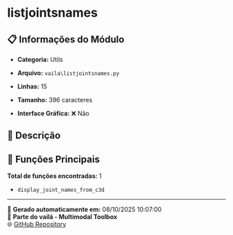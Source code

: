# listjointsnames

## 📋 Informações do Módulo

- **Categoria:** Utils
- **Arquivo:** `vaila\listjointsnames.py`
- **Linhas:** 15
- **Tamanho:** 396 caracteres


- **Interface Gráfica:** ❌ Não

## 📖 Descrição



## 🔧 Funções Principais

**Total de funções encontradas:** 1

- `display_joint_names_from_c3d`




---

📅 **Gerado automaticamente em:** 08/10/2025 10:07:00  
🔗 **Parte do vailá - Multimodal Toolbox**  
🌐 [GitHub Repository](https://github.com/vaila-multimodaltoolbox/vaila)
